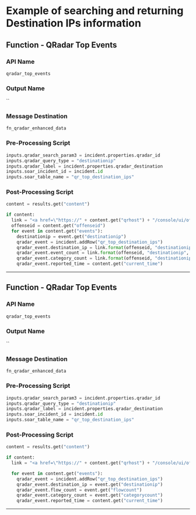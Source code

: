 <!--
    DO NOT MANUALLY EDIT THIS FILE
    THIS FILE IS AUTOMATICALLY GENERATED WITH resilient-sdk codegen
    Generated with resilient-sdk v50.1.262
-->

# Example of searching and returning Destination IPs information

## Function - QRadar Top Events

### API Name
`qradar_top_events`

### Output Name
``

### Message Destination
`fn_qradar_enhanced_data`

### Pre-Processing Script
```python
inputs.qradar_search_param3 = incident.properties.qradar_id
inputs.qradar_query_type = "destinationip"
inputs.qradar_label = incident.properties.qradar_destination
inputs.soar_incident_id = incident.id
inputs.soar_table_name = "qr_top_destination_ips"
```

### Post-Processing Script
```python
content = results.get("content")

if content:
  link = "<a href=\"https://" + content.get("qrhost") + "/console/ui/offenses/{0}/events?filter={1}%3B%3D%3B%3B{2}&page=1&pagesize=10\" target=\"_blank\">{3}</a>"
  offenseid = content.get("offenseid")
  for event in content.get("events"):
    destinationip = event.get("destinationip")
    qradar_event = incident.addRow("qr_top_destination_ips")
    qradar_event.destination_ip = link.format(offenseid, "destinationip", destinationip, destinationip)
    qradar_event.event_count = link.format(offenseid, "destinationip", destinationip, event.get("eventcount"))
    qradar_event.category_count = link.format(offenseid, "destinationip", destinationip, event.get("categorycount"))
    qradar_event.reported_time = content.get("current_time")
```

---

## Function - QRadar Top Events

### API Name
`qradar_top_events`

### Output Name
``

### Message Destination
`fn_qradar_enhanced_data`

### Pre-Processing Script
```python
inputs.qradar_search_param3 = incident.properties.qradar_id
inputs.qradar_query_type = "destinationip"
inputs.qradar_label = incident.properties.qradar_destination
inputs.soar_incident_id = incident.id
inputs.soar_table_name = "qr_top_destination_ips"
```

### Post-Processing Script
```python
content = results.get("content")

if content:
  link = "<a href=\"https://" + content.get("qrhost") + "/console/ui/offenses/{0}/events?filter={1}%3B%3D%3B%3B{2}&page=1&pagesize=10\" target=\"_blank\">{3}</a>"

  for event in content.get("events"):
    qradar_event = incident.addRow("qr_top_destination_ips")
    qradar_event.destination_ip = event.get("destinationip")
    qradar_event.flow_count = event.get("flowcount")
    qradar_event.category_count = event.get("categorycount")
    qradar_event.reported_time = content.get("current_time")
```

---

